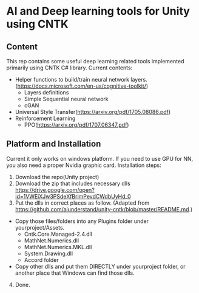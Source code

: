 
# AI and Deep learning tools for Unity using CNTK

## Content 
This rep contains some useful deep learning related tools implemented primarily using CNTK C# library.
Current contents:
- Helper functions to build/train neural network layers. (https://docs.microsoft.com/en-us/cognitive-toolkit/)
  - Layers definitions
  - Simple Sequential neural network
  - cGAN
- Universal Style Transfer(https://arxiv.org/pdf/1705.08086.pdf)
- Reinforcement Learning
  - PPO(https://arxiv.org/pdf/1707.06347.pdf)
  
## Platform and Installation
Current it only works on windows platform. If you need to use GPU for NN, you also need a proper Nvidia graphic card.
Installation steps:
1. Download the repo(Unity project)
2. Download the zip that includes necessary dlls https://drive.google.com/open?id=1VWEiXJw3PSdeXfBrimPevdCWdbUyHd_0
3. Put the dlls in correct places as follow. (Adapted from https://github.com/aiunderstand/unity-cntk/blob/master/README.md.)
- Copy those files/folders into any Plugins folder under yourproject/Assets.
    * Cntk.Core.Managed-2.4.dll
    * MathNet.Numerics.dll
    * MathNet.Numerics.MKL.dll
    * System.Drawing.dll
    * Accord folder
- Copy other dlls and put them DIRECTLY under yourproject folder, or another place that Windows can find those dlls.
4. Done.
